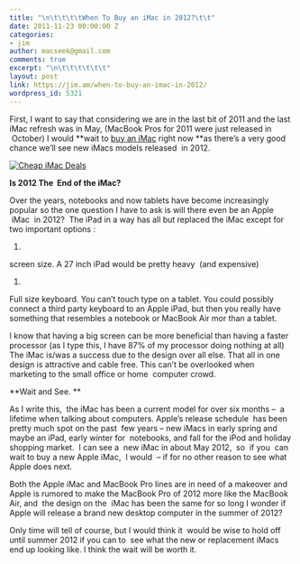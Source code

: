 ```yaml
---
title: "\n\t\t\t\tWhen To Buy an iMac in 2012?\t\t"
date: 2011-11-23 00:00:00 Z
categories:
- jim
author: macseek@gmail.com
comments: true
excerpt: "\n\t\t\t\t\t\t"
layout: post
link: https://jim.am/when-to-buy-an-imac-in-2012/
wordpress_id: 5321
---
```


First, I want to say that considering we are in the last bit of 2011 and the last iMac refresh was in May, (MacBook Pros for 2011 were just released in  October) I would **wait to [buy an iMac](http://www.amazon.com/gp/product/B004YKXGIK/ref=as_li_ss_tl?ie=UTF8&tag=ramseeker-20&linkCode=as2&camp=1789&creative=390957&creativeASIN=B004YKXGIK) right now **as there’s a very good chance we’ll see new iMacs models released  in 2012.




[![Cheap iMac Deals](http://www.jim.am/wp-content/uploads/2012/04/41cC5NM63DL._SL500_AA300_.jpg)](http://www.jim.am/wp-content/uploads/2012/04/41cC5NM63DL._SL500_AA300_.jpg)




**Is 2012 The  End of the iMac?**




Over the years, notebooks and now tablets have become increasingly popular so the one question I have to ask is will there even be an Apple  iMac  in 2012?  The iPad in a way has all but replaced the iMac except for two important options :






  1. 



screen size. A 27 inch iPad would be pretty heavy  (and expensive)






  1. 



Full size keyboard. You can’t touch type on a tablet. You could possibly connect a third party keyboard to an Apple iPad, but then you really have something that resembles a notebook or MacBook Air mor than a tablet.




I know that having a big screen can be more beneficial than having a faster processor (as I type this, I have 87% of my processor doing nothing at all) The iMac is/was a success due to the design over all else. That all in one design is attractive and cable free. This can’t be overlooked when marketing to the small office or home  computer crowd.




**Wait and See. **




As I write this,  the iMac has been a current model for over six months –  a lifetime when talking about computers. Apple’s release schedule  has been pretty much spot on the past  few years – new iMacs in early spring and maybe an iPad, early winter for  notebooks, and fall for the iPod and holiday shopping market.  I can see a  new iMac in about May 2012,  so  if you  can wait to buy a new Apple iMac,  I would  – if for no other reason to see what Apple does next.




Both the Apple iMac and MacBook Pro lines are in need of a makeover and Apple is rumored to make the MacBook Pro of 2012 more like the MacBook Air, and  the design on the  iMac has been the same for so long I wonder if Apple will release a brand new desktop computer in the summer of 2012?




Only time will tell of course, but I would think it  would be wise to hold off until summer 2012 if you can to  see what the new or replacement iMacs end up looking like. I think the wait will be worth it.




 




 




 




 


		
